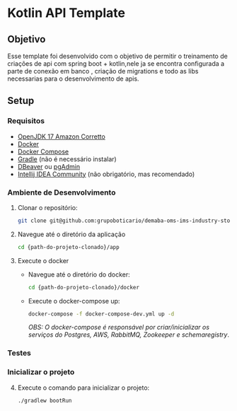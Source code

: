 # Kotlin API Template

## Objetivo

Esse template foi desenvolvido com o objetivo de permitir o treinamento de criações de api com spring boot + kotlin,nele ja
se encontra configurada a parte de conexão em banco , criação de migrations e todo as libs necessarias para o desenvolvimento de apis.

## Setup

### Requisitos
- [OpenJDK 17 Amazon Corretto](https://docs.aws.amazon.com/corretto/latest/corretto-11-ug/downloads-list.html)
- [Docker](https://docs.docker.com/get-docker/)
- [Docker Compose](https://docs.docker.com/compose/install/)
- [Gradle](https://gradle.org/install/) (não é necessário instalar)
- [DBeaver](https://dbeaver.com/download/) ou [pgAdmin](https://www.pgadmin.org/download/)
- [Intellij IDEA Community](https://www.jetbrains.com/pt-br/idea/download/#section=linux) (não obrigatório, mas recomendado)

### Ambiente de Desenvolvimento

1. Clonar o repositório:
    ``` sh
    git clone git@github.com:grupoboticario/demaba-oms-ims-industry-stock-sap-integrator.git
    ```

2. Navegue até o diretório da aplicação
    ``` sh
    cd {path-do-projeto-clonado}/app
    ```
3. Execute o docker
    * Navegue até o diretório do docker:
        ``` sh
        cd {path-do-projeto-clonado}/docker
        ```
    * Execute o docker-compose up:
        ``` sh
        docker-compose -f docker-compose-dev.yml up -d
        ```
      _OBS: O docker-compose é responsável por criar/inicializar os serviços do Postgres, AWS, RabbitMQ, Zookeeper e schemaregistry_.

### Testes


### Inicializar o projeto

4. Execute o comando para inicializar o projeto:
    ``` sh
    ./gradlew bootRun
    ```
